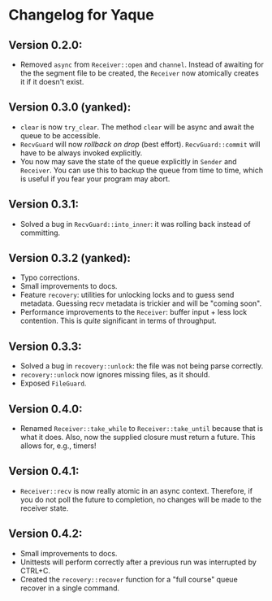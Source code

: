 # Changelog for Yaque

## Version 0.2.0:

* Removed `async` from `Receiver::open` and `channel`. Instead of awaiting for
the the segment file to be created, the `Receiver` now atomically creates it if
it doesn't exist.

## Version 0.3.0 (yanked):

* `clear` is now `try_clear`. The method `clear` will be async and await the
queue to be accessible.
* `RecvGuard` will now *rollback on drop* (best effort). `RecvGuard::commit`
will have to be always invoked explicitly.
* You now may save the state of the queue explicitly in `Sender` and `Receiver`.
You can use this to backup the queue from time to time, which is useful if you
fear your program may abort.

## Version 0.3.1:

* Solved a bug in `RecvGuard::into_inner`: it was rolling back instead of
committing.

## Version 0.3.2 (yanked):

* Typo corrections.
* Small improvements to docs.
* Feature `recovery`: utilities for unlocking locks and to guess send metadata.
Guessing recv metadata is trickier and will be "coming soon".
* Performance improvements to the `Receiver`: buffer input + less lock contention.
This is _quite_ significant in terms of throughput. 

## Version 0.3.3:

* Solved a bug in `recovery::unlock`: the file was not being parse correctly.
* `recovery::unlock` now ignores missing files, as it should.
* Exposed `FileGuard`.

## Version 0.4.0:

* Renamed `Receiver::take_while` to `Receiver::take_until` because that is what 
it does. Also, now the supplied closure must return a future. This allows for,
e.g., timers!

## Version 0.4.1:

* `Receiver::recv` is now really atomic in an async context. Therefore, if you
do not poll the future to completion, no changes will be made to the receiver
state.

## Version 0.4.2:

* Small improvements to docs.
* Unittests will perform correctly after a previous run was interrupted by 
CTRL+C.
* Created the `recovery::recover` function for a "full course" queue recover in
a single command.
